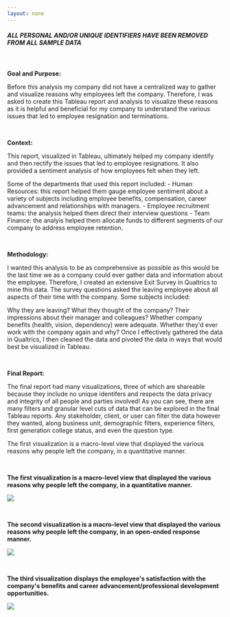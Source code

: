 ```yaml
---
layout: none
---
```


[//]: <> (Markdown Guide Here https://www.markdownguide.org/basic-syntax/)

##### *ALL PERSONAL AND/OR UNIQUE IDENTIFIERS HAVE BEEN REMOVED FROM ALL SAMPLE DATA*

<br>

**Goal and Purpose:**

Before this analysis my company did not have a centralized way to gather and visualize reasons why employees left the company. Therefore, I was asked to create this Tableau report and analysis to visualize these reasons as it is helpful and beneficial for my company to understand the various issues that led to employee resignation and terminations.

<br>

**Context:**

This report, visualized in Tableau, ultimately helped my company identify and then rectify the issues that led to employee resignations. It also provided a sentiment analysis of how employees felt when they left.

Some of the departments that used this report included: - Human Resources: this report helped them gauge employee sentiment about a variety of subjects including employee benefits, compensation, career advancement and relationships with managers. - Employee recruitment teams: the analysis helped them direct their interview questions - Team Finance: the analyis helped them allocate funds to different segments of our company to address employee retention.

<br>

**Methodology:**

I wanted this analysis to be as comprehensive as possible as this would be the last time we as a company could ever gather data and information about the employee. Therefore, I created an extensive Exit Survey in Qualtrics to mine this data. The survey questions asked the leaving employee about all aspects of their time with the company. Some subjects included:

Why they are leaving?
What they thought of the company?
Their impressions about their manager and colleagues?
Whether company benefits (health, vision, dependency) were adequate.
Whether they'd ever work with the company again and why?
Once I effectively gathered the data in Qualtrics, I then cleaned the data and pivoted the data in ways that would best be visualized in Tableau.

<br>

**Final Report:**

The final report had many visualizations, three of which are shareable because they include no unique identifers and respects the data privacy and integrity of all people and parties involved! As you can see, there are many filters and granular level cuts of data that can be explored in the final Tableau reports. Any stakeholder, client, or user can filter the data however they wanted, along business unit, demographiic filters, experience filters, first generation college status, and even the question type.

The first visualization is a macro-level view that displayed the various reasons why people left the company, in a quantitative manner.

<br>

**The first visualization is a macro-level view that displayed the various reasons why people left the company, in a quantitative manner.**

![](/akrivis/assets/img/project1/Exit-1.gif)

<br>

**The second visualization is a macro-level view that displayed the various reasons why people left the company, in an open-ended response manner.**

![](/akrivis/assets/img/project1/Exit-2.gif)

<br>

**The third visualization displays the employee's satisfaction with the company's benefits and career advancement/professional development opportunities.**

![](/akrivis/assets/img/project1/Exit-3.gif)